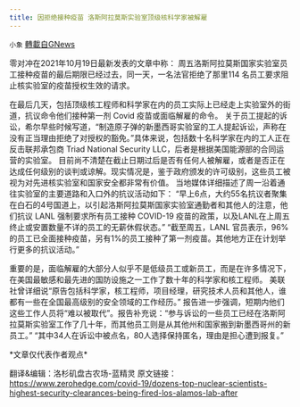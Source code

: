 ```yaml
---
title: 因拒绝接种疫苗 洛斯阿拉莫斯实验室顶级核科学家被解雇
---
```

`小象` [轉載自GNews](https://gnews.org/zh-hans/1605199/)

零对冲在2021年10月19日最新发表的文章中称：
 周五洛斯阿拉莫斯国家实验室员工接种疫苗的最后期限已经过去，同一天，一名法官拒绝了那里114 名员工要求阻止核实验室的疫苗授权生效的请求。

在最后几天，包括顶级核工程师和科学家在内的员工实际上已经走上实验室外的街道，抗议命令他们接种第一剂 Covid 疫苗或面临解雇的命令。
 关于员工提起的诉讼，希尔早些时候写道，“制造原子弹的新墨西哥实验室的工人提起诉讼，声称在没有正当理由拒绝了对授权的豁免。”具体来说，包括数十名科学家在内的工人正在反击联邦承包商 Triad National Security LLC，后者是根据美国能源部的合同运营的实验室。
 目前尚不清楚在截止日期过后是否有任何人被解雇，或者是否正在达成任何级别的谈判或谅解。现实情况是，鉴于政府颁发的许可级别，这些员工被视为对先进核实验室和国家安全都非常有价值。
 当地媒体详细描述了周一沿着通往实验室的主要道路和入口外的抗议活动如下：
 “早上6点，大约55名抗议者聚集在白石的4号国道上，以引起洛斯阿拉莫斯国家实验室通勤者和其他人的注意，他们抗议 LANL 强制要求所有员工接种 COVID-19 疫苗的政策，以及LANL在上周五终止或安置数量不详的员工的无薪休假状态。”
 “截至周五，LANL 官员表示，96% 的员工已全面接种疫苗，另有1%的员工接种了第一剂疫苗。其他地方正在计划举行更多的抗议活动。”

重要的是，面临解雇的大部分人似乎不是低级员工或新员工，而是在许多情况下，在美国最敏感和最先进的国防设施之一工作了数十年的科学家和核工程师。
 美联社曾详细说“原告包括科学家，核工程师，项目经理，研究技术人员和其他人，谁都有一些在全国最高级别的安全领域的工作经历。”
 报告进一步强调，短期内他们这些工作人员将“难以被取代”。报告补充说：“参与诉讼的一些员工已经在洛斯阿拉莫斯实验室工作了几十年，而其他员工则是从其他州和国家搬到新墨西哥州的新员工。” “其中34人在诉讼中被点名，80人选择保持匿名，理由是担心遭到报复。”

\*文章仅代表作者观点\*

翻译&编辑：洛杉矶盘古农场-蓝精灵
 原文链接：https://www.zerohedge.com/covid-19/dozens-top-nuclear-scientists-highest-security-clearances-being-fired-los-alamos-lab-after
